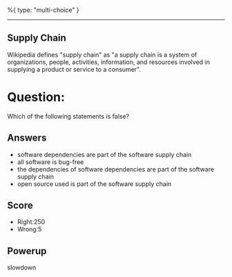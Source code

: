 %{
 type: "multi-choice"
}

---
## Supply Chain
Wikipedia defines "supply chain"
as "a supply chain is a system of organizations,
people, activities, information,
and resources involved in supplying
a product or service to a consumer".

# Question:
Which of the following statements is false?

## Answers
- software dependencies are part of the software supply chain
- all software is bug-free
- the dependencies of software dependencies are part of the software supply chain
- open source used is part of the software supply chain

## Score
- Right:250
- Wrong:5

## Powerup
slowdown

